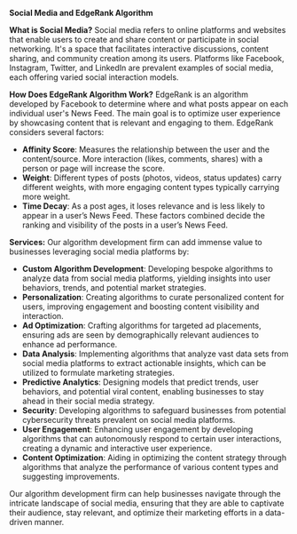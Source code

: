 **Social Media and EdgeRank Algorithm**

**What is Social Media?**
Social media refers to online platforms and websites that enable users to create and share content or participate in social networking. It's a space that facilitates interactive discussions, content sharing, and community creation among its users. Platforms like Facebook, Instagram, Twitter, and LinkedIn are prevalent examples of social media, each offering varied social interaction models.

**How Does EdgeRank Algorithm Work?**
EdgeRank is an algorithm developed by Facebook to determine where and what posts appear on each individual user's News Feed. The main goal is to optimize user experience by showcasing content that is relevant and engaging to them. EdgeRank considers several factors:
- **Affinity Score**: Measures the relationship between the user and the content/source. More interaction (likes, comments, shares) with a person or page will increase the score.
- **Weight**: Different types of posts (photos, videos, status updates) carry different weights, with more engaging content types typically carrying more weight.
- **Time Decay**: As a post ages, it loses relevance and is less likely to appear in a user’s News Feed.
These factors combined decide the ranking and visibility of the posts in a user’s News Feed.

**Services:**
Our algorithm development firm can add immense value to businesses leveraging social media platforms by:
- **Custom Algorithm Development**: Developing bespoke algorithms to analyze data from social media platforms, yielding insights into user behaviors, trends, and potential market strategies.
- **Personalization**: Creating algorithms to curate personalized content for users, improving engagement and boosting content visibility and interaction.
- **Ad Optimization**: Crafting algorithms for targeted ad placements, ensuring ads are seen by demographically relevant audiences to enhance ad performance.
- **Data Analysis**: Implementing algorithms that analyze vast data sets from social media platforms to extract actionable insights, which can be utilized to formulate marketing strategies.
- **Predictive Analytics**: Designing models that predict trends, user behaviors, and potential viral content, enabling businesses to stay ahead in their social media strategy.
- **Security**: Developing algorithms to safeguard businesses from potential cybersecurity threats prevalent on social media platforms.
- **User Engagement**: Enhancing user engagement by developing algorithms that can autonomously respond to certain user interactions, creating a dynamic and interactive user experience.
- **Content Optimization**: Aiding in optimizing the content strategy through algorithms that analyze the performance of various content types and suggesting improvements.

Our algorithm development firm can help businesses navigate through the intricate landscape of social media, ensuring that they are able to captivate their audience, stay relevant, and optimize their marketing efforts in a data-driven manner.

